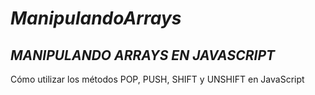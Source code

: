 # **_ManipulandoArrays_**

## **_MANIPULANDO ARRAYS EN JAVASCRIPT_**
Cómo utilizar los métodos POP, PUSH, SHIFT y UNSHIFT en JavaScript
